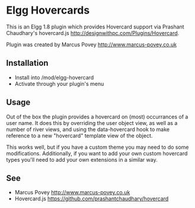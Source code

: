 Elgg Hovercards
===============

This is an Elgg 1.8 plugin which provides Hovercard support via Prashant Chaudhary's hovercard.js <http://designwithpc.com/Plugins/Hovercard>.

Plugin was created by Marcus Povey <http://www.marcus-povey.co.uk>

Installation
------------

* Install into /mod/elgg-hovercard
* Activate through your plugin's menu

Usage
-----

Out of the box the plugin provides a hovercard on (most) occurrances of a user name. It does this by overriding the user object view, as well as a number of river views, and using the data-hovercard hook to make reference to a new "hovercard" template view of the object.

This works well, but if you have a custom theme you may need to do some modifications. Additionally, if you want to add your own custom hovercard types you'll need to add your own extensions in a similar way.

See
---
* Marcus Povey <http://www.marcus-povey.co.uk>
* Hovercard.js <https://github.com/prashantchaudhary/hovercard>

